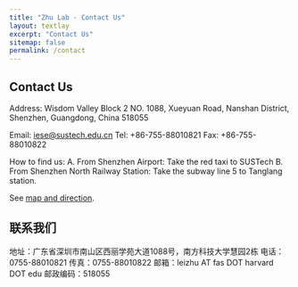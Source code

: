 ```yaml
---
title: "Zhu Lab - Contact Us"
layout: textlay
excerpt: "Contact Us"
sitemap: false
permalink: /contact
---
```


## Contact Us

Address:
Wisdom Valley Block 2
NO. 1088, Xueyuan Road, Nanshan District, Shenzhen, Guangdong, China 518055

Email: iese@sustech.edu.cn
Tel:  +86-755-88010821
Fax: +86-755-88010822

How to find us:
A. From Shenzhen Airport: Take the red taxi to SUSTech
B. From Shenzhen North Railway Station: Take the subway line 5 to Tanglang station.

See [map and direction](https://ese.sustc.edu.cn/en/contact/index.aspx?nc=111038006).

## 联系我们

地址：广东省深圳市南山区西丽学苑大道1088号，南方科技大学慧园2栋
电话：0755-88010821
传真：0755-88010822
邮箱：leizhu AT fas DOT harvard DOT edu
邮政编码：518055
